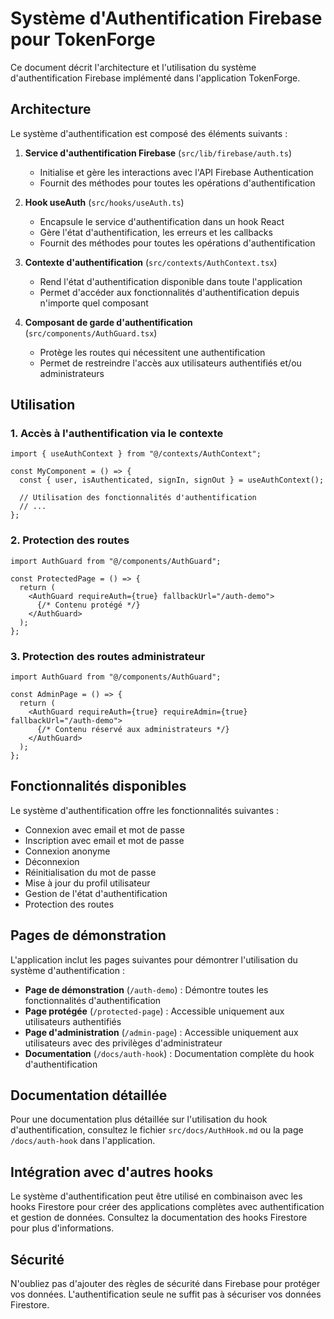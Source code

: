 # Système d'Authentification Firebase pour TokenForge

Ce document décrit l'architecture et l'utilisation du système d'authentification Firebase implémenté dans l'application TokenForge.

## Architecture

Le système d'authentification est composé des éléments suivants :

1. **Service d'authentification Firebase** (`src/lib/firebase/auth.ts`)

   - Initialise et gère les interactions avec l'API Firebase Authentication
   - Fournit des méthodes pour toutes les opérations d'authentification

2. **Hook useAuth** (`src/hooks/useAuth.ts`)

   - Encapsule le service d'authentification dans un hook React
   - Gère l'état d'authentification, les erreurs et les callbacks
   - Fournit des méthodes pour toutes les opérations d'authentification

3. **Contexte d'authentification** (`src/contexts/AuthContext.tsx`)

   - Rend l'état d'authentification disponible dans toute l'application
   - Permet d'accéder aux fonctionnalités d'authentification depuis n'importe quel composant

4. **Composant de garde d'authentification** (`src/components/AuthGuard.tsx`)
   - Protège les routes qui nécessitent une authentification
   - Permet de restreindre l'accès aux utilisateurs authentifiés et/ou administrateurs

## Utilisation

### 1. Accès à l'authentification via le contexte

```tsx
import { useAuthContext } from "@/contexts/AuthContext";

const MyComponent = () => {
  const { user, isAuthenticated, signIn, signOut } = useAuthContext();

  // Utilisation des fonctionnalités d'authentification
  // ...
};
```

### 2. Protection des routes

```tsx
import AuthGuard from "@/components/AuthGuard";

const ProtectedPage = () => {
  return (
    <AuthGuard requireAuth={true} fallbackUrl="/auth-demo">
      {/* Contenu protégé */}
    </AuthGuard>
  );
};
```

### 3. Protection des routes administrateur

```tsx
import AuthGuard from "@/components/AuthGuard";

const AdminPage = () => {
  return (
    <AuthGuard requireAuth={true} requireAdmin={true} fallbackUrl="/auth-demo">
      {/* Contenu réservé aux administrateurs */}
    </AuthGuard>
  );
};
```

## Fonctionnalités disponibles

Le système d'authentification offre les fonctionnalités suivantes :

- Connexion avec email et mot de passe
- Inscription avec email et mot de passe
- Connexion anonyme
- Déconnexion
- Réinitialisation du mot de passe
- Mise à jour du profil utilisateur
- Gestion de l'état d'authentification
- Protection des routes

## Pages de démonstration

L'application inclut les pages suivantes pour démontrer l'utilisation du système d'authentification :

- **Page de démonstration** (`/auth-demo`) : Démontre toutes les fonctionnalités d'authentification
- **Page protégée** (`/protected-page`) : Accessible uniquement aux utilisateurs authentifiés
- **Page d'administration** (`/admin-page`) : Accessible uniquement aux utilisateurs avec des privilèges d'administrateur
- **Documentation** (`/docs/auth-hook`) : Documentation complète du hook d'authentification

## Documentation détaillée

Pour une documentation plus détaillée sur l'utilisation du hook d'authentification, consultez le fichier `src/docs/AuthHook.md` ou la page `/docs/auth-hook` dans l'application.

## Intégration avec d'autres hooks

Le système d'authentification peut être utilisé en combinaison avec les hooks Firestore pour créer des applications complètes avec authentification et gestion de données. Consultez la documentation des hooks Firestore pour plus d'informations.

## Sécurité

N'oubliez pas d'ajouter des règles de sécurité dans Firebase pour protéger vos données. L'authentification seule ne suffit pas à sécuriser vos données Firestore.
